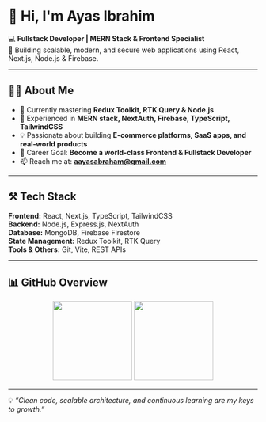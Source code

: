 # 👋 Hi, I'm Ayas Ibrahim  

💻 **Fullstack Developer | MERN Stack & Frontend Specialist**  
🔹 Building scalable, modern, and secure web applications using React, Next.js, Node.js & Firebase.

---

## 🧑‍💻 About Me
- 🌱 Currently mastering **Redux Toolkit, RTK Query & Node.js**  
- 🔭 Experienced in **MERN stack, NextAuth, Firebase, TypeScript, TailwindCSS**  
- 💡 Passionate about building **E-commerce platforms, SaaS apps, and real-world products**  
- 🎯 Career Goal: **Become a world-class Frontend & Fullstack Developer**  
- 📫 Reach me at: **[aayasabraham@gmail.com](mailto:aayasabraham@gmail.com)**  

---

## ⚒️ Tech Stack
**Frontend:** React, Next.js, TypeScript, TailwindCSS  
**Backend:** Node.js, Express.js, NextAuth  
**Database:** MongoDB, Firebase Firestore  
**State Management:** Redux Toolkit, RTK Query  
**Tools & Others:** Git, Vite, REST APIs  

---

## 📊 GitHub Overview
<p align="center">
  <img src="https://github-readme-stats.vercel.app/api?username=aayasIbrahim&show_icons=true&theme=github_dark&hide_border=true" height="160"/>
  <img src="https://github-readme-stats.vercel.app/api/top-langs/?username=aayasIbrahim&layout=compact&theme=github_dark&hide_border=true" height="160"/>
</p>

---


💡 *“Clean code, scalable architecture, and continuous learning are my keys to growth.”*
